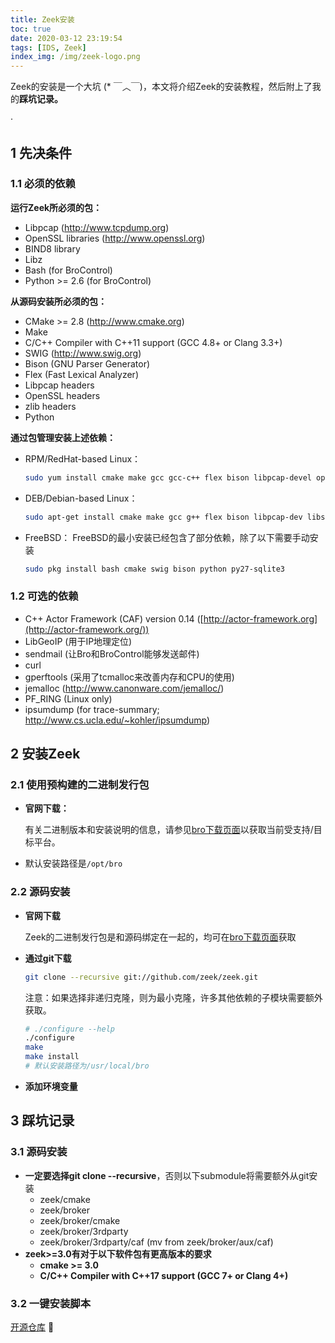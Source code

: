 ```yaml
---
title: Zeek安装
toc: true
date: 2020-03-12 23:19:54
tags: [IDS, Zeek]
index_img: /img/zeek-logo.png
---
```


Zeek的安装是一个大坑  (* ￣︿￣)，本文将介绍Zeek的安装教程，然后附上了我的**踩坑记录。**

<!--more-->·

## 1 先决条件

### 1.1 必须的依赖

**运行Zeek所必须的包：**

- Libpcap (http://www.tcpdump.org)
- OpenSSL libraries (http://www.openssl.org)
- BIND8 library
- Libz
- Bash (for BroControl)
- Python >= 2.6 (for BroControl)

**从源码安装所必须的包：**

- CMake >= 2.8 (http://www.cmake.org)
- Make
- C/C++ Compiler with C++11 support (GCC 4.8+ or Clang 3.3+)
- SWIG (http://www.swig.org)
- Bison (GNU Parser Generator)
- Flex (Fast Lexical Analyzer)
- Libpcap headers
- OpenSSL headers
- zlib headers
- Python

**通过包管理安装上述依赖：**

- RPM/RedHat-based Linux：

  ```bash
  sudo yum install cmake make gcc gcc-c++ flex bison libpcap-devel openssl-devel python-devel swig zlib-devel
  ```

- DEB/Debian-based Linux：

  ```Bash
  sudo apt-get install cmake make gcc g++ flex bison libpcap-dev libssl-dev python-dev swig zlib1g-dev
  ```

- FreeBSD： FreeBSD的最小安装已经包含了部分依赖，除了以下需要手动安装

  ```bash
  sudo pkg install bash cmake swig bison python py27-sqlite3
  ```

### 1.2 可选的依赖

- C++ Actor Framework (CAF) version 0.14 ([http://actor-framework.org](http://actor-framework.org/))
- LibGeoIP (用于IP地理定位)
- sendmail (让Bro和BroControl能够发送邮件)
- curl
- gperftools (采用了tcmalloc来改善内存和CPU的使用)
- jemalloc (http://www.canonware.com/jemalloc/)
- PF_RING (Linux only)
- ipsumdump (for trace-summary; http://www.cs.ucla.edu/~kohler/ipsumdump)

## 2 安装Zeek

### 2.1 使用预构建的二进制发行包

- **官网下载：**

  有关二进制版本和安装说明的信息，请参见[bro下载页面](https://www.bro.org/download/index.html)以获取当前受支持/目标平台。

- 默认安装路径是`/opt/bro`

### 2.2 源码安装

- **官网下载**

  Zeek的二进制发行包是和源码绑定在一起的，均可在[bro下载页面](https://www.bro.org/download/index.html)获取

- **通过git下载**

  ```bash
  git clone --recursive git://github.com/zeek/zeek.git
  ```

  注意：如果选择非递归克隆，则为最小克隆，许多其他依赖的子模块需要额外获取。

  ```bash
  # ./configure --help 
  ./configure
  make
  make install
  # 默认安装路径为/usr/local/bro
  ```

- **添加环境变量**

## 3 踩坑记录

### 3.1 源码安装

- **一定要选择git clone --recursive**，否则以下submodule将需要额外从git安装
  - zeek/cmake
  - zeek/broker
  - zeek/broker/cmake
  - zeek/broker/3rdparty
  - zeek/broker/3rdparty/caf (mv from zeek/broker/aux/caf)
- **zeek>=3.0有对于以下软件包有更高版本的要求**
  - **cmake >= 3.0**
  - **C/C++ Compiler with C++17 support (GCC 7+ or Clang 4+)**

### 3.2 一键安装脚本

[开源仓库](https://github.com/QGrain/auto-install-zeek) :rainbow: